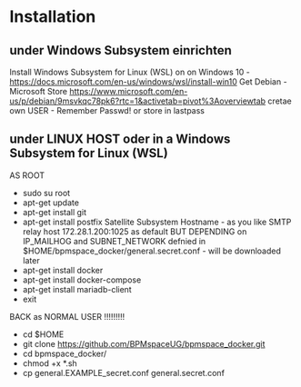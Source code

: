 # Installation
## under Windows Subsystem einrichten
Install Windows Subsystem for Linux (WSL) on on Windows 10 -  https://docs.microsoft.com/en-us/windows/wsl/install-win10
Get Debian - Microsoft Store  https://www.microsoft.com/en-us/p/debian/9msvkqc78pk6?rtc=1&activetab=pivot%3Aoverviewtab
cretae own USER - Remember Passwd! or store in lastpass

## under LINUX HOST oder in a Windows Subsystem for Linux (WSL) 
AS ROOT
- sudo su root 
- apt-get update
- apt-get install git
- apt-get install postfix
  Satellite Subsystem
  Hostname - as you like
  SMTP relay host 172.28.1.200:1025
  as default BUT DEPENDING on IP_MAILHOG and SUBNET_NETWORK defnied in $HOME/bpmspace_docker/general.secret.conf - will be downloaded later
- apt-get install docker
- apt-get install docker-compose
- apt-get install mariadb-client
- exit

BACK as NORMAL USER !!!!!!!!!
- cd $HOME
- git clone https://github.com/BPMspaceUG/bpmspace_docker.git
- cd bpmspace_docker/
- chmod +x *.sh
- cp general.EXAMPLE_secret.conf general.secret.conf


